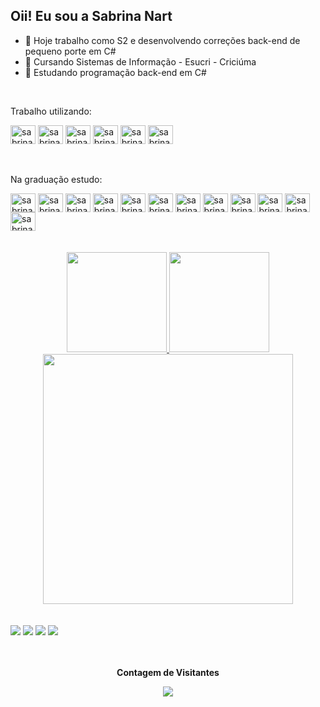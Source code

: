 ## Oii! Eu sou a Sabrina Nart

- 🔭 Hoje trabalho como S2 e desenvolvendo correções back-end de pequeno porte em C# 
- 🌱 Cursando Sistemas de Informação - Esucri - Criciúma
- 🌿 Estudando programação back-end em C#

<br>

Trabalho utilizando:
<div> 
  <img img align="center" alt="sabrina-nart" height="30" width="40" 
src="https://cdn.jsdelivr.net/gh/devicons/devicon/icons/visualstudio/visualstudio-plain.svg"/>  
  <img img align="center" alt="sabrina-nart" height="30" width="40" src="https://cdn.jsdelivr.net/gh/devicons/devicon/icons/csharp/csharp-original.svg"/> 
  <img img align="center" alt="sabrina-nart" height="30" width="40" src="https://cdn.jsdelivr.net/gh/devicons/devicon/icons/dotnetcore/dotnetcore-original.svg"/>        
  <img align="center" alt="sabrina-nart" height="30" width="40"  
src="https://cdn.jsdelivr.net/gh/devicons/devicon/icons/oracle/oracle-original.svg"/>
  <img align="center" alt="sabrina-nart" height="30" width="40" src="https://cdn.jsdelivr.net/gh/devicons/devicon/icons/azure/azure-original-wordmark.svg"/>
  <img align="center" alt="sabrina-nart" height="30" width="40" src="https://cdn.jsdelivr.net/gh/devicons/devicon/icons/git/git-original.svg"/> 
</div><br><br>

Na graduação estudo:
<div>
  <img img align="center" alt="sabrina-nart" height="30" width="40" src="https://cdn.jsdelivr.net/gh/devicons/devicon/icons/java/java-original.svg"/>  
   <img img align="center" alt="sabrina-nart" height="30" width="40" src="https://cdn.jsdelivr.net/gh/devicons/devicon/icons/postgresql/postgresql-plain-wordmark.svg"/>   
  <img align="center" alt="sabrina-nart" height="30" width="40" src="https://cdn.jsdelivr.net/gh/devicons/devicon/icons/mysql/mysql-original.svg" />  
  <img img align="center" alt="sabrina-nart" height="30" width="40" src="https://cdn.jsdelivr.net/gh/devicons/devicon/icons/html5/html5-plain-wordmark.svg"/>  
  <img img align="center" alt="sabrina-nart" height="30" width="40" src="https://cdn.jsdelivr.net/gh/devicons/devicon/icons/css3/css3-plain-wordmark.svg"/>
  <img img align="center" alt="sabrina-nart" height="30" width="40" src="https://cdn.jsdelivr.net/gh/devicons/devicon/icons/javascript/javascript-original.svg"/>
  <img img align="center" alt="sabrina-nart" height="30" width="40" src="https://cdn.jsdelivr.net/gh/devicons/devicon/icons/php/php-plain.svg"/>
  <img align="center" alt="sabrina-nart" height="30" width="40" src="https://cdn.jsdelivr.net/gh/devicons/devicon/icons/angularjs/angularjs-original.svg" />
  <img align="center" alt="sabrina-nart" height="30" width="40" src="https://cdn.jsdelivr.net/gh/devicons/devicon/icons/typescript/typescript-original.svg" />  
  <img align="center" alt="sabrina-nart" height="30" width="40"  src="https://cdn.jsdelivr.net/gh/devicons/devicon/icons/android/android-original.svg"/> 
  <img align="center" alt="sabrina-nart" height="30" width="40" src="https://cdn.jsdelivr.net/gh/devicons/devicon/icons/arduino/arduino-original-wordmark.svg"/>  
 <img align="center" alt="sabrina-nart" height="30" width="40" src="https://cdn.jsdelivr.net/gh/devicons/devicon/icons/github/github-original.svg"/>   
</div><br><br>

<div align="center">
  <a href="https://github.com/sabrina-nart">
  <img height="160em" src="https://github-readme-stats.vercel.app/api?username=sabrina-nart&show_icons=true&theme=radical&include_all_commits=true&count_private=true"/>
  <img height="160em" src="https://github-readme-stats.vercel.app/api/top-langs/?username=sabrina-nart&layout=compact&langs_count=7&theme=radical"/>
    <img src = "https://github-readme-streak-stats.herokuapp.com?user=sabrina-nartl&theme=dark&hide_border=true" width = 400>
</div><br><br>
 
<div> 
   <a href="https://www.linkedin.com/in/sabrina-comin-nart-98053a1b3/" target="_blank"><img src="https://img.shields.io/badge/-LinkedIn-%230077B5?style=for-the-badge&logo=linkedin&logoColor=white" target="_blank"></a>  
<a href = "mailto:sabrinacominnart@gmail.com"><img src="https://img.shields.io/badge/-Gmail-%23333?style=for-the-badge&logo=gmail&logoColor=white" target="_blank"></a>
  <a href="https://www.instagram.com/sabrinacominnart/" target="_blank"><img src="https://img.shields.io/badge/-Instagram-%23E4405F?style=for-the-badge&logo=instagram&logoColor=white" target="_blank"></a>
 <a href="https://www.youtube.com/channel/UCsfGUF2oAKwzytvZZelcCHA" target="_blank"><img src="https://img.shields.io/badge/YouTube-FF0000?style=for-the-badge&logo=youtube&logoColor=white" target="_blank"></a>
  <br><br>
</div>

<div align="center">
  <br><p align="centre"><b>Contagem de Visitantes</b></p>  
  <p align="center"><img align="center" src="https://profile-counter.glitch.me/{sabrina-nart}/count.svg" /></p> 
  <br><br>
</div>
